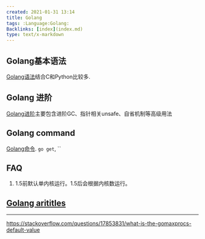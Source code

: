 ```yaml
---
created: 2021-01-31 13:14
title: Golang
tags: :Language:Golang:
Backlinks: [index](index.md)
type: text/x-markdown
---
```


## Golang基本语法

 [Golang语法](zet-310121132630-68.md)结合C和Python比较多.

## Golang 进阶

 [Golang进阶](zet-310121134642-69.md)主要包含进阶GC、指针相关unsafe、自省机制等高级用法

## Golang command

 [Golang命令](zet-310121135148-69.md). `go get`, ``

## FAQ

1. 1.5前默认单内核运行。1.5后会根据内核数运行。

## [Golang arititles](zet-310121135527-70.md)

----------------------

https://stackoverflow.com/questions/17853831/what-is-the-gomaxprocs-default-value
